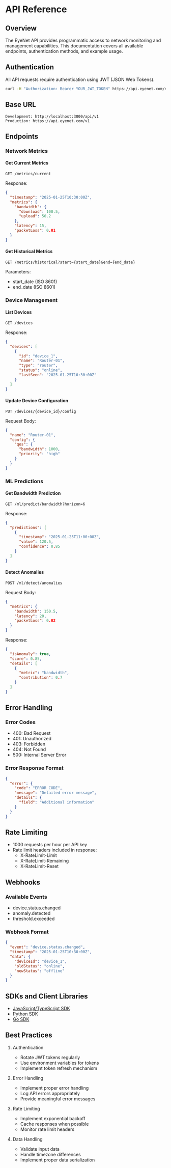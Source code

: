 # API Reference

## Overview

The EyeNet API provides programmatic access to network monitoring and management capabilities. This documentation covers all available endpoints, authentication methods, and example usage.

## Authentication

All API requests require authentication using JWT (JSON Web Tokens).

```bash
curl -H "Authorization: Bearer YOUR_JWT_TOKEN" https://api.eyenet.com/v1/metrics
```

## Base URL

```
Development: http://localhost:3000/api/v1
Production: https://api.eyenet.com/v1
```

## Endpoints

### Network Metrics

#### Get Current Metrics

```http
GET /metrics/current
```

Response:
```json
{
  "timestamp": "2025-01-25T10:30:00Z",
  "metrics": {
    "bandwidth": {
      "download": 100.5,
      "upload": 50.2
    },
    "latency": 15,
    "packetLoss": 0.01
  }
}
```

#### Get Historical Metrics

```http
GET /metrics/historical?start={start_date}&end={end_date}
```

Parameters:
- start_date (ISO 8601)
- end_date (ISO 8601)

### Device Management

#### List Devices

```http
GET /devices
```

Response:
```json
{
  "devices": [
    {
      "id": "device_1",
      "name": "Router-01",
      "type": "router",
      "status": "online",
      "lastSeen": "2025-01-25T10:30:00Z"
    }
  ]
}
```

#### Update Device Configuration

```http
PUT /devices/{device_id}/config
```

Request Body:
```json
{
  "name": "Router-01",
  "config": {
    "qos": {
      "bandwidth": 1000,
      "priority": "high"
    }
  }
}
```

### ML Predictions

#### Get Bandwidth Prediction

```http
GET /ml/predict/bandwidth?horizon=6
```

Response:
```json
{
  "predictions": [
    {
      "timestamp": "2025-01-25T11:00:00Z",
      "value": 120.5,
      "confidence": 0.85
    }
  ]
}
```

#### Detect Anomalies

```http
POST /ml/detect/anomalies
```

Request Body:
```json
{
  "metrics": {
    "bandwidth": 150.5,
    "latency": 20,
    "packetLoss": 0.02
  }
}
```

Response:
```json
{
  "isAnomaly": true,
  "score": 0.85,
  "details": [
    {
      "metric": "bandwidth",
      "contribution": 0.7
    }
  ]
}
```

## Error Handling

### Error Codes

- 400: Bad Request
- 401: Unauthorized
- 403: Forbidden
- 404: Not Found
- 500: Internal Server Error

### Error Response Format

```json
{
  "error": {
    "code": "ERROR_CODE",
    "message": "Detailed error message",
    "details": {
      "field": "Additional information"
    }
  }
}
```

## Rate Limiting

- 1000 requests per hour per API key
- Rate limit headers included in response:
  - X-RateLimit-Limit
  - X-RateLimit-Remaining
  - X-RateLimit-Reset

## Webhooks

### Available Events

- device.status.changed
- anomaly.detected
- threshold.exceeded

### Webhook Format

```json
{
  "event": "device.status.changed",
  "timestamp": "2025-01-25T10:30:00Z",
  "data": {
    "deviceId": "device_1",
    "oldStatus": "online",
    "newStatus": "offline"
  }
}
```

## SDKs and Client Libraries

- [JavaScript/TypeScript SDK](https://github.com/eyenet/js-sdk)
- [Python SDK](https://github.com/eyenet/python-sdk)
- [Go SDK](https://github.com/eyenet/go-sdk)

## Best Practices

1. Authentication
   - Rotate JWT tokens regularly
   - Use environment variables for tokens
   - Implement token refresh mechanism

2. Error Handling
   - Implement proper error handling
   - Log API errors appropriately
   - Provide meaningful error messages

3. Rate Limiting
   - Implement exponential backoff
   - Cache responses when possible
   - Monitor rate limit headers

4. Data Handling
   - Validate input data
   - Handle timezone differences
   - Implement proper data serialization
